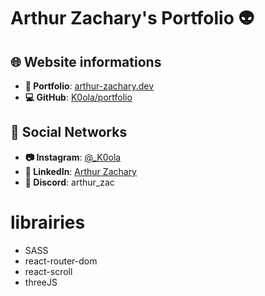 # Arthur Zachary's Portfolio 👽


## 🌐 Website informations

- **🤖 Portfolio**: [arthur-zachary.dev](https://arthur-zachary.dev)
- **💻 GitHub**: [K0ola/portfolio](https://github.com/K0ola/portfolio)

## 📱 Social Networks 

- **📷 Instagram**: [@_K0ola](https://www.instagram.com/_k0ola/)
- **🔗 LinkedIn**: [Arthur Zachary](https://www.linkedin.com/in/arthur-zachary/)
- **🤖 Discord**: arthur_zac



# librairies
 - SASS
 - react-router-dom
 - react-scroll
 - threeJS